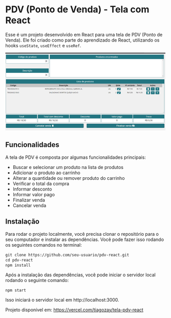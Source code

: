 # PDV (Ponto de Venda) - Tela com React

Esse é um projeto desenvolvido em React para uma tela de PDV (Ponto de Venda). Ele foi criado como parte do aprendizado de React, utilizando os hooks `useState`, `useEffect` e `useRef`. 

![PDV](./pdv.png)

## Funcionalidades

A tela de PDV é composta por algumas funcionalidades principais:

- Buscar e selecionar um produto na lista de produtos
- Adicionar o produto ao carrinho
- Alterar a quantidade ou remover produto do carrinho
- Verificar o total da compra
- Informar desconto
- Informar valor pago
- Finalizar venda
- Cancelar venda

## Instalação

Para rodar o projeto localmente, você precisa clonar o repositório para o seu computador e instalar as dependências. Você pode fazer isso rodando os seguintes comandos no terminal:

```
git clone https://github.com/seu-usuario/pdv-react.git
cd pdv-react
npm install
```

Após a instalação das dependências, você pode iniciar o servidor local rodando o seguinte comando:

```
npm start
```

Isso iniciará o servidor local em http://localhost:3000.

Projeto disponível em: https://vercel.com/tiagozay/tela-pdv-react





